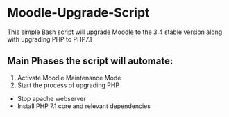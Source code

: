 # Moodle-Upgrade-Script
This simple Bash script will upgrade Moodle to the 3.4 stable version along with upgrading PHP to PHP7.1

## Main Phases the script will automate:
1. Activate Moodle Maintenance Mode 
2. Start the process of upgrading PHP
  - Stop apache webserver
  - Install PHP 7.1 core and relevant dependencies
